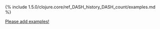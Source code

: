 {% include 1.5.0/clojure.core/ref_DASH_history_DASH_count/examples.md %}

[Please add examples!](https://github.com/arrdem/grimoire/edit/master/_includes/1.6.0/clojure.core/ref_DASH_history_DASH_count/examples.md)
